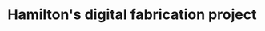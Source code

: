 <html>
  <head>
    <meta charset="utf-8">
    <title>Home</title>
  </head>
  <body>
    <h1>Hamilton's digital fabrication project</h1>
  </body>
</html>
